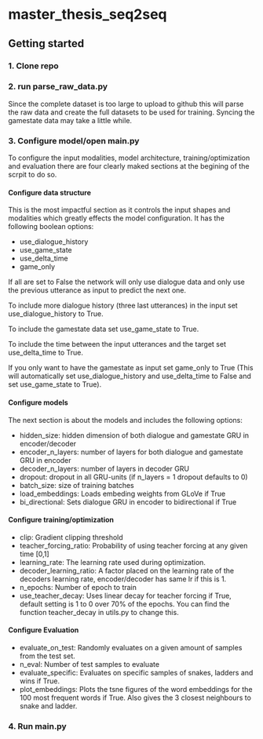 # master_thesis_seq2seq

## Getting started

### 1. Clone repo

### 2. run parse_raw_data.py

Since the complete dataset is too large to upload to github this will parse		
the raw data and create the full datasets to be used for training. Syncing the gamestate data may take a little while. 

### 3. Configure model/open main.py


To configure the input modalities, model architecture, training/optimization and evaluation there are four clearly maked sections at the begining of the scrpit to do so.

#### Configure data structure
This is the most impactful section as it controls the input shapes and modalities which greatly effects the model configuration. It has the following boolean options:

- use_dialogue_history
- use_game_state 
- use_delta_time 
- game_only 

If all are set to False the network will only use dialogue data and only use the previous utterance as input to predict the next one.

To include more dialogue history (three last utterances) in the input set use_dialogue_history to True.

To include the gamestate data set use_game_state to True. 

To include the time between the input utterances and the target set use_delta_time to True. 

If you only want to have the gamestate as input set game_only to True (This will automatically set use_dialogue_history and use_delta_time to False and set use_game_state to True).


#### Configure models
The next section is about the models and includes the following options:

- hidden_size: hidden dimension of both dialogue and gamestate GRU in encoder/decoder
- encoder_n_layers: number of layers for both dialogue and gamestate GRU in encoder 
- decoder_n_layers:  number of layers in decoder GRU
- dropout: dropout in all GRU-units (if n_layers = 1 dropout defaults to 0)
- batch_size: size of training batches
- load_embeddings: Loads embeding weights from GLoVe if True    
- bi_directional: Sets dialogue GRU in encoder to bidirectional if True  

#### Configure training/optimization
- clip: Gradient clipping threshold
- teacher_forcing_ratio: Probability of using teacher forcing at any given time [0,1]
- learning_rate: The learning rate used during optimization.
- decoder_learning_ratio: A factor placed on the learning rate of the decoders learning rate, encoder/decoder has same lr if this is 1. 
- n_epochs: Number of epoch to train
- use_teacher_decay: Uses linear decay for teacher forcing if True, default setting is 1 to 0 over 70% of the epochs. You can find the function teacher_decay in utils.py to change this. 

#### Configure Evaluation
- evaluate_on_test: Randomly evaluates on a given amount of samples from the test set. 
- n_eval: Number of test samples to evaluate
- evaluate_specific: Evaluates on specific samples of snakes, ladders and wins if True.
- plot_embeddings: Plots the tsne figures of the word embeddings for the 100 most frequent words if True. Also gives the 3 closest neighbours to snake and ladder.


### 4. Run main.py

